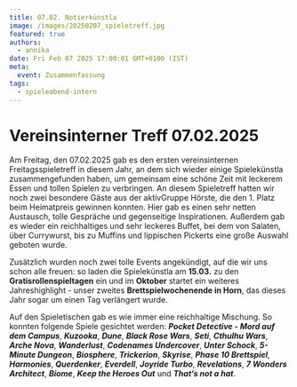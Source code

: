 ```yaml
---
title: 07.02. Notierkünstla
image: /images/20250207_spieletreff.jpg
featured: true
authors:
  - annika
date: Fri Feb 07 2025 17:00:01 GMT+0100 (IST)
meta:
  event: Zusammenfassung
tags:
  - spieleabend-intern
---
```


# Vereinsinterner Treff 07.02.2025

Am Freitag, den 07.02.2025 gab es den ersten vereinsinternen Freitagsspieletreff in diesem Jahr, an dem sich wieder einige Spielekünstla zusammengefunden haben, um gemeinsam eine schöne Zeit mit leckerem Essen und tollen Spielen zu verbringen. An diesem Spieletreff hatten wir noch zwei besondere Gäste aus der aktivGruppe Hörste, die den 1. Platz beim Heimatpreis gewinnen konnten. Hier gab es einen sehr netten Austausch, tolle Gespräche und gegenseitige Inspirationen. Außerdem gab es wieder ein reichhaltiges und sehr leckeres Buffet, bei dem von Salaten, über Currywurst, bis zu Muffins und lippischen Pickerts eine große Auswahl geboten wurde. 

Zusätzlich wurden noch zwei tolle Events angekündigt, auf die wir uns schon alle freuen: so laden die Spielekünstla am **15.03.** zu den **Gratisrollenspieltagen** ein und im **Oktober** startet ein weiteres Jahreshighlight - unser zweites **Brettspielwochenende in Horn**, das dieses Jahr sogar um einen Tag verlängert wurde.

Auf den Spieletischen gab es wie immer eine reichhaltige Mischung. So konnten folgende Spiele gesichtet werden: ***Pocket Detective - Mord auf dem Campus***, ***Kuzooka***, ***Dune***, ***Black Rose Wars***, ***Seti***, ***Cthulhu Wars***, ***Arche Nova***, ***Wanderlust***, ***Codenames Undercover***, ***Unter Schock***, ***5-Minute Dungeon***, ***Biosphere***, ***Trickerion***, ***Skyrise***, ***Phase 10 Brettspiel***, ***Harmonies***, ***Querdenker***, ***Everdell***, ***Joyride Turbo***, ***Revelations***, ***7 Wonders Architect***, ***Biome***, ***Keep the Heroes Out*** und ***That‘s not a hat***.
